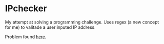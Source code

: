 # IPchecker

My attempt at solving a programming challenge. 
Uses regex (a new concept for me) to valitade a user inputed IP address.

Problem found <a href="https://www.hackerrank.com/challenges/java-regex/problem">here</a>.
